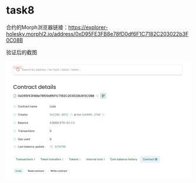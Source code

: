 # task8

合约的Morph浏览器链接：https://explorer-holesky.morphl2.io/address/0xD95FE3FB8e78fD0df6F1C7182C203022b3F0C08B

验证后的截图

![verified contract](./verified_contract.png)